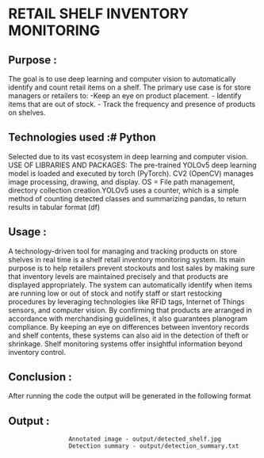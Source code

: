 # RETAIL SHELF INVENTORY MONITORING

## Purpose : 
The goal is to use deep learning and computer vision to automatically identify and count retail items on a shelf.
The primary use case is for store managers or retailers to:
               -Keep an eye on product placement.
               - Identify items that are out of stock. 
               - Track the frequency and presence of products on shelves.
## Technologies used :# Python
Selected due to its vast ecosystem in deep learning and computer vision.
USE OF LIBRARIES AND PACKAGES:
The pre-trained YOLOv5 deep learning model is loaded and executed by torch (PyTorch). 
CV2 (OpenCV) manages image processing, drawing, and display.
OS = File path management, directory collection creation.YOLOv5 uses a counter, which is a simple method of counting detected classes and summarizing pandas, to return results in tabular format 
                   (df)
 ## Usage :
 A technology-driven tool for managing and tracking products on store shelves in real time is a shelf retail inventory monitoring system. Its main purpose is to help retailers prevent stockouts and lost 
sales by making sure that inventory levels are maintained precisely and that products are displayed appropriately. The system can automatically identify when items are running low or out of stock and          notify staff or start restocking procedures by leveraging technologies like RFID tags, Internet of Things sensors, and computer vision. By confirming that products are arranged in accordance with 
merchandising guidelines, it also guarantees planogram compliance. By keeping an eye on differences between inventory records and shelf contents, these systems can also aid in the detection of theft or 
shrinkage. Shelf monitoring systems offer insightful information beyond inventory control.
## Conclusion :
After running the code the output will be generated in the following format
## Output :
                     Annotated image - output/detected_shelf.jpg
                     Detection summary - output/detection_summary.txt


        
